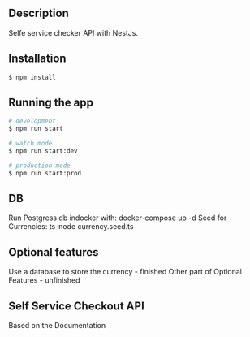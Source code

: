 ## Description

Selfe service checker API with NestJs.

## Installation

```bash
$ npm install
```

## Running the app

```bash
# development
$ npm run start

# watch mode
$ npm run start:dev

# production mode
$ npm run start:prod
```

## DB

Run Postgress db indocker with: docker-compose up -d
Seed for Currencies: ts-node currency.seed.ts

## Optional features

Use a database to store the currency - finished
Other part of Optional Features - unfinished

## Self Service Checkout API

Based on the Documentation
